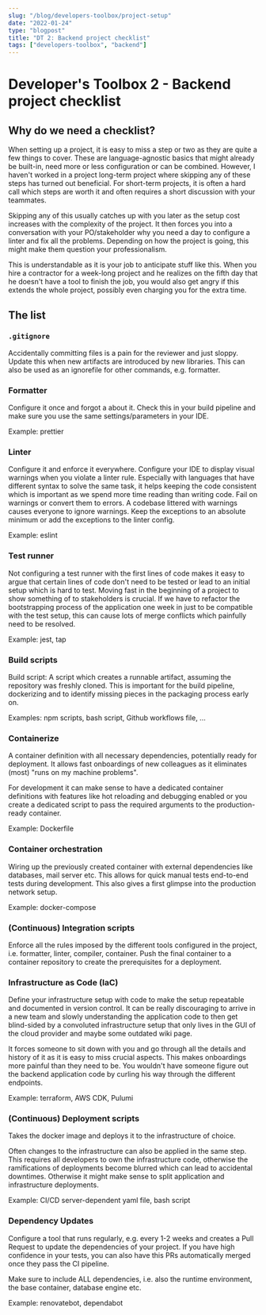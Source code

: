 ```yaml
---
slug: "/blog/developers-toolbox/project-setup"
date: "2022-01-24"
type: "blogpost"
title: "DT 2: Backend project checklist"
tags: ["developers-toolbox", "backend"]
---
```


# Developer's Toolbox 2 - Backend project checklist

## Why do we need a checklist?

When setting up a project, it is easy to miss a step or two as they are quite a few things to cover. These are language-agnostic basics that might already be built-in, need more or less configuration or can be combined. However, I haven't worked in a project long-term project where skipping any of these steps has turned out beneficial.
For short-term projects, it is often a hard call which steps are worth it and often requires a short discussion with your teammates.

Skipping any of this usually catches up with you later as the setup cost increases with the complexity of the project. It then forces you into a conversation with your PO/stakeholder why you need a day to configure a linter and fix all the problems. Depending on how the project is going, this might make them question your professionalism.

This is understandable as it is your job to anticipate stuff like this. When you hire a contractor for a week-long project and he realizes on the fifth day that he doesn't have a tool to finish the job, you would also get angry if this extends the whole project, possibly even charging you for the extra time.

## The list

### `.gitignore`

Accidentally committing files is a pain for the reviewer and just sloppy. Update this when new artifacts are introduced by new libraries. This can also be used as an ignorefile for other commands, e.g. formatter.

### Formatter

Configure it once and forgot a about it. Check this in your build pipeline and make sure you use the same settings/parameters in your IDE.

Example: prettier

### Linter

Configure it and enforce it everywhere. Configure your IDE to display visual warnings when you violate a linter rule. Especially with languages that have different syntax to solve the same task, it helps keeping the code consistent which is important as we spend more time reading than writing code. Fail on warnings or convert them to errors. A codebase littered with warnings causes everyone to ignore warnings. Keep the exceptions to an absolute minimum or add the exceptions to the linter config.

Example: eslint

### Test runner

Not configuring a test runner with the first lines of code makes it easy to argue that certain lines of code don't need to be tested or lead to an initial setup which is hard to test. Moving fast in the beginning of a project to show something of to stakeholders is crucial. If we have to refactor the bootstrapping process of the application one week in just to be compatible with the test setup, this can cause lots of merge conflicts which painfully need to be resolved.

Example: jest, tap

### Build scripts

Build script: A script which creates a runnable artifact, assuming the repository was freshly cloned. This is important for the build pipeline, dockerizing and to identify missing pieces in the packaging process early on.

Examples: npm scripts, bash script, Github workflows file, ...

### Containerize

A container definition with all necessary dependencies, potentially ready for deployment. It allows fast onboardings of new colleagues as it eliminates (most) "runs on my machine problems".

For development it can make sense to have a dedicated container definitions with features like hot reloading and debugging enabled or you create a dedicated script to pass the required arguments to the production-ready container.

Example: Dockerfile

### Container orchestration

Wiring up the previously created container with external dependencies like databases, mail server etc. This allows for quick manual tests end-to-end tests during development. This also gives a first glimpse into the production network setup.

Example: docker-compose

### (Continuous) Integration scripts

Enforce all the rules imposed by the different tools configured in the project, i.e. formatter, linter, compiler, container. Push the final container to a container repository to create the prerequisites for a deployment.

### Infrastructure as Code (IaC)

Define your infrastructure setup with code to make the setup repeatable and documented in version control. It can be really discouraging to arrive in a new team and slowly understanding the application code to then get blind-sided by a convoluted infrastructure setup that only lives in the GUI of the cloud provider and maybe some outdated wiki page.

It forces someone to sit down with you and go through all the details and history of it as it is easy to miss crucial aspects. This makes onboardings more painful than they need to be. You wouldn't have someone figure out the backend application code by curling his way through the different endpoints.

Example: terraform, AWS CDK, Pulumi

### (Continuous) Deployment scripts

Takes the docker image and deploys it to the infrastructure of choice.

Often changes to the infrastructure can also be applied in the same step. This requires all developers to own the infrastructure code, otherwise the ramifications of deployments become blurred which can lead to accidental downtimes. Otherwise it might make sense to split application and infrastructure deployments.

Example: CI/CD server-dependent yaml file, bash script

### Dependency Updates

Configure a tool that runs regularly, e.g. every 1-2 weeks and creates a Pull Request to update the dependencies of your project. If you have high confidence in your tests, you can also have this PRs automatically merged once they pass the CI pipeline.

Make sure to include ALL dependencies, i.e. also the runtime environment, the base container, database engine etc.

Example: renovatebot, dependabot
